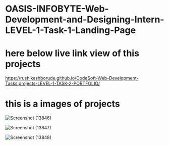 # OASIS-INFOBYTE-Web-Development-and-Designing-Intern-LEVEL-1-Task-1-Landing-Page

# here below live link view of this projects
https://rushikeshborude.github.io/CodeSoft-Web-Development-Tasks.projects-LEVEL-1-TASK-2-PORTFOLIO/


# this is a images of projects


![Screenshot (13846)](https://github.com/RushikeshBorude/OASIS-INFOBYTE-Web-Development-and-Designing-Intern-LEVEL-1-Task-1-Landing-Page/assets/86228914/508ec43b-b62a-4238-8764-1084e8a2519e)






![Screenshot (13847)](https://github.com/RushikeshBorude/OASIS-INFOBYTE-Web-Development-and-Designing-Intern-LEVEL-1-Task-1-Landing-Page/assets/86228914/96cfcb49-fc50-44d9-bf7a-52a50cdb792a)




![Screenshot (13848)](https://github.com/RushikeshBorude/OASIS-INFOBYTE-Web-Development-and-Designing-Intern-LEVEL-1-Task-1-Landing-Page/assets/86228914/ca969b89-3a0a-4f17-9760-f91c56283dab)





